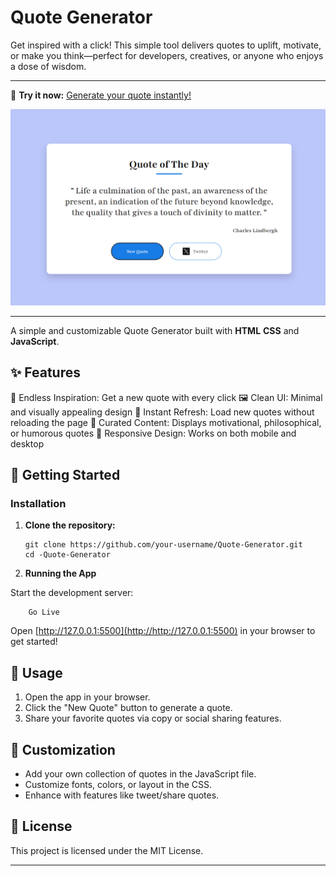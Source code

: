 # Quote Generator
Get inspired with a click!
This simple tool delivers  quotes to uplift, motivate, or make you think—perfect for developers, creatives, or anyone who enjoys a dose of wisdom.

---

<!-- Project Link -->

🚀 **Try it now:** [Generate your quote instantly!](  )

<!-- Project Image -->

<p align="center">
  <img src="./img/output.png" alt="Quote Generator Screenshot" width="600"/>
</p>

---

A simple and customizable Quote Generator built with **HTML** **CSS** and **JavaScript**.

## ✨ Features

📜 Endless Inspiration: Get a new  quote with every click
🖼️ Clean UI: Minimal and visually appealing design
🔁 Instant Refresh: Load new quotes without reloading the page
🧠 Curated Content: Displays motivational, philosophical, or humorous quotes
📱 Responsive Design: Works on both mobile and desktop

## 🚀 Getting Started

### Installation

1. **Clone the repository:**
   ```
   git clone https://github.com/your-username/Quote-Generator.git
   cd -Quote-Generator
   ```

2. **Running the App**

Start the development server:
```
    Go Live
```
Open [http://127.0.0.1:5500](http://http://127.0.0.1:5500) in your browser to get started!


## 📝 Usage

1. Open the app in your browser.
2. Click the "New Quote" button to generate a  quote.
3. Share your favorite quotes via copy or social sharing features.

## 🎨 Customization

- Add your own collection of quotes in the JavaScript file.
- Customize fonts, colors, or layout in the CSS.
- Enhance with features like tweet/share quotes.

## 📄 License

This project is licensed under the MIT License.

---